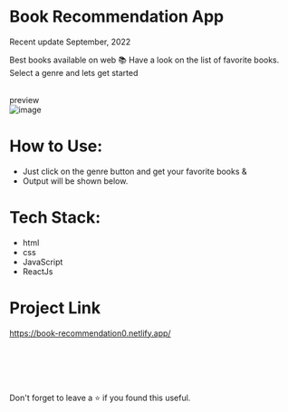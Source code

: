 # Book Recommendation App
Recent update September, 2022<br/>

Best books available on web 📚
Have a look on the list of favorite books. Select a genre and lets get started

<br/>preview<br/>
![image](https://user-images.githubusercontent.com/43793294/195974000-cb421dec-8e60-430a-9919-13fdeb28270d.png)
<br/>

# How to Use:
 - Just click on the genre button and get your favorite books &
 - Output will be shown below.
 
# Tech Stack:

 - html
 - css 
 - JavaScript
 - ReactJs

# Project Link

https://book-recommendation0.netlify.app/

<br/>
<br/>
<br/>
<br/>

Don't forget to leave a ⭐ if you found this useful.
